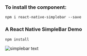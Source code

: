 ### To install the component:

```
npm i react-native-simplebar --save
```

### A React Native SimpleBar Demo

```
npm install
```

![simplebar text](https://i.imgur.com/WAHCetW.png)
